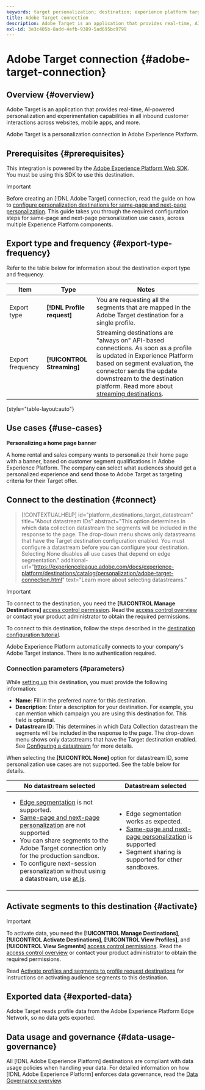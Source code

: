 ```yaml
---
keywords: target personalization; destination; experience platform target destination;adobe target destination;
title: Adobe Target connection
description: Adobe Target is an application that provides real-time, AI-powered personalization and experimentation capabilities in all inbound customer interactions across websites, mobile apps, and more.
exl-id: 3e3c405b-8add-4efb-9389-5ad695bc9799
---
```

# Adobe Target connection {#adobe-target-connection}

## Overview {#overview}

Adobe Target is an application that provides real-time, AI-powered personalization and experimentation capabilities in all inbound customer interactions across websites, mobile apps, and more.

Adobe Target is a personalization connection in Adobe Experience Platform.

## Prerequisites {#prerequisites}

This integration is powered by the [Adobe Experience Platform Web SDK](../../../edge/home.md). You must be using this SDK to use this destination.

>[!IMPORTANT]
>
>Before creating an [!DNL Adobe Target] connection, read the guide on how to [configure personalization destinations for same-page and next-page personalization](../../ui/configure-personalization-destinations.md). This guide takes you through the required configuration steps for same-page and next-page personalization use cases, across multiple Experience Platform components.

## Export type and frequency {#export-type-frequency}

Refer to the table below for information about the destination export type and frequency.

| Item | Type | Notes |
---------|----------|---------|
| Export type | **[!DNL Profile request]** | You are requesting all the segments that are mapped in the Adobe Target destination for a single profile.|
| Export frequency | **[!UICONTROL Streaming]** | Streaming destinations are "always on" API-based connections. As soon as a profile is updated in Experience Platform based on segment evaluation, the connector sends the update downstream to the destination platform. Read more about [streaming destinations](/help/destinations/destination-types.md#streaming-destinations).|

{style="table-layout:auto"}

## Use cases {#use-cases}

**Personalizing a home page banner**

A home rental and sales company wants to personalize their home page with a banner, based on customer segment qualifications in Adobe Experience Platform. The company can select what audiences should get a personalized experience and send those to Adobe Target as targeting criteria for their Target offer.

## Connect to the destination {#connect}

>[!CONTEXTUALHELP]
>id="platform_destinations_target_datastream"
>title="About datastream IDs"
>abstract="This option determines in which data collection datastream the segments will be included in the response to the page. The drop-down menu shows only datastreams that have the Target destination configuration enabled. You must configure a datastream before you can configure your destination. Selecting None disables all use cases that depend on edge segmentation."
>additional-url="https://experienceleague.adobe.com/docs/experience-platform/destinations/catalog/personalization/adobe-target-connection.html" text="Learn more about selecting datastreams."

>[!IMPORTANT]
> 
>To connect to the destination, you need the **[!UICONTROL Manage Destinations]** [access control permission](/help/access-control/home.md#permissions). Read the [access control overview](/help/access-control/ui/overview.md) or contact your product administrator to obtain the required permissions.

To connect to this destination, follow the steps described in the [destination configuration tutorial](../../ui/connect-destination.md).

Adobe Experience Platform automatically connects to your company's Adobe Target instance. There is no authentication required.

### Connection parameters {#parameters}

While [setting up](../../ui/connect-destination.md) this destination, you must provide the following information:

*  **Name**: Fill in the preferred name for this destination.
*  **Description**: Enter a description for your destination. For example, you can mention which campaign you are using this destination for. This field is optional.
*  **Datastream ID**: This determines in which Data Collection datastream the segments will be included in the response to the page. The drop-down menu shows only datastreams that have the Target destination enabled. See [Configuring a datastream](../../../edge/fundamentals/datastreams.md) for more details.

When selecting the **[!UICONTROL None]** option for datastream ID, some personalization use cases are not supported. See the table below for details.
    
|No datastream selected|Datastream selected|
|---|---|
|<ul><li>[Edge segmentation](../../segmentation/ui/edge-segmentation.md) is not supported.</li><li>[Same-page and next-page personalization](../../ui/configure-personalization-destinations.md) are not supported</li><li>You can share segments to the Adobe Target connection only for the production sandbox.</li><li>To configure next-session personalization without usinig a datastream, use [at.js](https://experienceleague.adobe.com/docs/target/using/implement-target/client-side/at-js-implementation/at-js/how-atjs-works.html?lang=en).</li></ul>|<ul><li>Edge segmentation works as expected.</li><li>[Same-page and next-page personalization](../../ui/configure-personalization-destinations.md) is supported</li><li>Segment sharing is supported for other sandboxes.</li></ul>|


## Activate segments to this destination {#activate}

>[!IMPORTANT]
> 
>To activate data, you need the **[!UICONTROL Manage Destinations]**, **[!UICONTROL Activate Destinations]**, **[!UICONTROL View Profiles]**, and **[!UICONTROL View Segments]** [access control permissions](/help/access-control/home.md#permissions). Read the [access control overview](/help/access-control/ui/overview.md) or contact your product administrator to obtain the required permissions.

Read [Activate profiles and segments to profile request destinations](../../ui/activate-profile-request-destinations.md) for instructions on activating audience segments to this destination.

## Exported data {#exported-data}

Adobe Target reads profile data from the Adobe Experience Platform Edge Network, so no data gets exported.

## Data usage and governance {#data-usage-governance}

All [!DNL Adobe Experience Platform] destinations are compliant with data usage policies when handling your data. For detailed information on how [!DNL Adobe Experience Platform] enforces data governance, read the [Data Governance overview](https://experienceleague.adobe.com/docs/experience-platform/data-governance/home.html).

